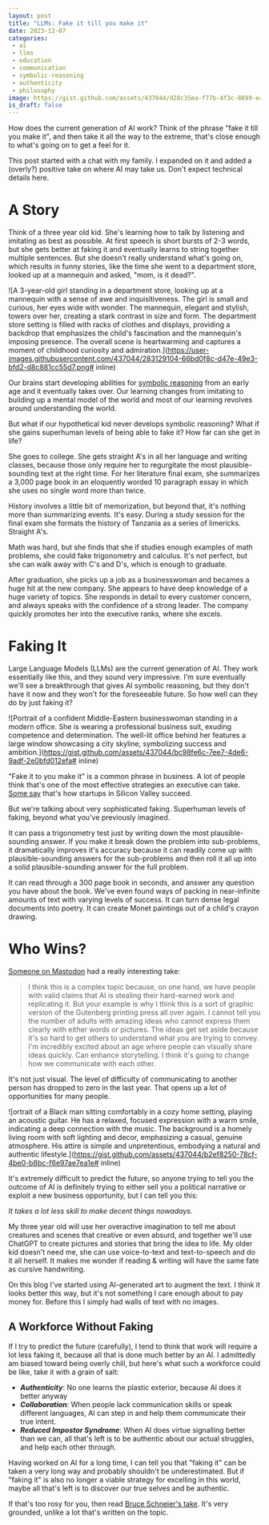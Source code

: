 ```yaml
---
layout: post
title: "LLMs: Fake it till you make it"
date: 2023-12-07
categories:
 - ai
 - llms
 - education
 - communication
 - symbolic-reasoning
 - authenticity
 - philosophy
image: https://gist.github.com/assets/437044/d28c35ea-f77b-4f3c-8899-e498d76ca1c7
is_draft: false
---
```


How does the current generation of AI work? Think of the phrase "fake it till you make it", and
then take it all the way to the extreme, that's close enough to what's going on to get a feel for it.

This post started with a chat with my family. I expanded on it and added a (overly?) positive take
on where AI may take us. Don't expect technical details here.

# A Story

Think of a three year old kid. She's learning how to talk by listening and imitating
as best as possible. At first speech is short bursts of 2-3 words, but she gets better at faking it
and eventually learns to string together multiple sentences. But she doesn't really understand what's
going on, which results in funny stories, like the time she went to a department store, looked up
at a mannequin and asked, "mom, is it dead?".

![A 3-year-old girl standing in a department store, looking up at a mannequin with a sense of awe and inquisitiveness. The girl is small and curious, her eyes wide with wonder. The mannequin, elegant and stylish, towers over her, creating a stark contrast in size and form. The department store setting is filled with racks of clothes and displays, providing a backdrop that emphasizes the child's fascination and the mannequin's imposing presence. The overall scene is heartwarming and captures a moment of childhood curiosity and admiration.](https://user-images.githubusercontent.com/437044/283129104-66bd0f8c-d47e-49e3-bfd2-d8c881cc55d7.png# inline)

Our brains start developing abilities for [symbolic reasoning][symb] from an early age and it eventually 
takes over. Our learning changes from imitating to building up a mental model of the world and most
of our learning revolves around understanding the world.

But what if our hypothetical kid never develops symbolic reasoning? What if she gains superhuman levels
of being able to fake it? How far can she get in life?

She goes to college. She gets straight A's in all her language and writing classes, because those
only require her to regurgitate the most plausible-sounding text at the right time. For her literature
final exam, she summarizes a 3,000 page book in an eloquently worded 10 paragraph essay in which she
uses no single word more than twice.

History involves a little bit of memorization, but beyond that, it's nothing more than summarizing
events. It's easy. During a study session for the final exam she formats the history
of Tanzania as a series of limericks. Straight A's.

Math was hard, but she finds that she if studies enough examples of math problems, she could fake trigonometry
and calculus. It's not perfect, but she can walk away with C's and D's, which is enough to graduate.

After graduation, she picks up a job as a businesswoman and becames a huge hit at the new company. 
She appears to have deep knowledge of a huge variety of topics. She responds in detail to every customer concern,
and always speaks with the confidence of a strong leader. The company quickly promotes her into the 
executive ranks, where she excels.


# Faking It
Large Language Models (LLMs) are the current generation of AI. They work essentially like this, and they
sound very impressive. I'm sure eventually we'll see a breakthrough that gives AI symbolic reasoning,
but they don't have it now and they won't for the foreseeable future. So how well can they do by
just faking it?

![Portrait of a confident Middle-Eastern businesswoman standing in a modern office. She is wearing a professional business suit, exuding competence and determination. The well-lit office behind her features a large window showcasing a city skyline, symbolizing success and ambition.](https://gist.github.com/assets/437044/bc98fe6c-7ee7-4de6-9adf-2e0bfd012efa# inline)

"Fake it to you make it" is a common phrase in business. A lot of people think that's one of the most
effective strategies an executive can take. [Some say][forbes] that's how startups in Silicon Valley
succeed. 

But we're talking about very sophisticated faking. Superhuman levels of faking, beyond what you've
previously imagined. 

It can pass a trigonometry test just by writing down the most plausible-sounding
answer. If you make it break down the problem into sub-problems, it dramatically improves it's accuracy
because it can readily come up with plausible-sounding answers for the sub-problems and then roll it
all up into a solid plausible-sounding answer for the full problem.

It can read through a 300 page book in seconds, and answer any question you have about the book.
We've even found ways of packing in near-infinite amounts of text with varying levels of success.
It can turn dense legal documents into poetry. It can create Monet paintings out of a child's crayon 
drawing.


# Who Wins?
[Someone on Mastodon][masto] had a really interesting take:

> I  think this is a complex topic because, on one hand, 
> we have people with valid claims that AI is stealing 
> their hard-earned work and replicating it.  But your 
> example is why I think this is a sort of graphic version 
> of the Gutenberg printing press all over again. I cannot 
> tell you the number of adults with amazing ideas who 
> cannot express them clearly with either words or 
> pictures. The ideas get set aside because it's so 
> hard to get others to understand what you are trying 
> to convey. I'm incredibly excited about an age where 
> people can visually share ideas quickly. Can enhance 
> storytelling. I think it's going to change how we 
> communicate with each other.

It's not just visual. The level of difficulty of communicating to another person has dropped to
zero in the last year. That opens up a lot of opportunities for many people.

![ortrait of a Black man sitting comfortably in a cozy home setting, playing an acoustic guitar. He has a relaxed, focused expression with a warm smile, indicating a deep connection with the music. The background is a homely living room with soft lighting and decor, emphasizing a casual, genuine atmosphere. His attire is simple and unpretentious, embodying a natural and authentic lifestyle.](https://gist.github.com/assets/437044/b2ef8250-78cf-4be0-b8bc-f6e97ae7ea1e# inline)

It's extremely difficult to predict the future, so anyone trying to tell you the outcome of AI is
definitely trying to either sell you a political narrative or exploit a new business opportunity,
but I can tell you this: 

_It takes a lot less skill to make decent things nowadays._

My three year old will use her overactive imagination to tell me about creatures and scenes that
creative or even absurd, and together we'll use ChatGPT to create pictures and stories that bring
the idea to life. My older kid doesn't need me, she can use voice-to-text and text-to-speech and
do it all herself. It makes me wonder if reading & writing will have the same fate as cursive 
handwriting.

On this blog I've started using AI-generated art to augment the text. I think it looks better 
this way, but it's not something I care enough about to pay money for. Before this I simply had
walls of text with no images.

## A Workforce Without Faking

If I try to predict the future (carefully), I tend to think that work will require a lot less faking
it, because all that is done much better by an AI. I admittedly am biased toward being overly chill,
but here's what such a workforce could be like, take it with a grain of salt:

* _**Authenticity**_: No one learns the plastic exterior, because AI does it better anyway
* _**Collaboration**_: When people lack communication skills or speak different languages, AI can
  step in and help them communicate their true intent.
* _**Reduced Impostor Syndrome**_: When AI does virtue signalling better than we can, all that's
  left is to be authentic about our actual struggles, and help each other through.

Having worked on AI for a long time, I can tell you that "faking it" can be taken a very long way
and probably shouldn't be underestimated. But if "faking it" is also no longer a viable strategy
for excelling in this world, maybe all that's left is to discover our true selves and be authentic.

If that's too rosy for you, then read [Bruce Schneier's take][bruce]. It's very grounded, unlike
a lot that's written on the topic.


 [symb]: https://illinoisearlylearning.org/ielg/symbolic/
 [forbes]: https://www.forbes.com/sites/dileeprao/2021/09/15/fake-it-till-you-make-it-is-this-one-more-lie-from-silicon-valley-like-theranos/?sh=2fae2ee134e6
 [masto]: https://infosec.exchange/@MR_E/111539287134351978
 [bruce]: https://www.schneier.com/blog/archives/2023/12/ai-and-trust.html

